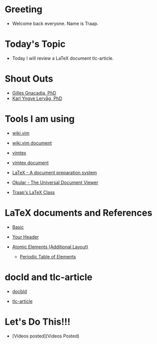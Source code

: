 # Greeting
  - Welcome back everyone.  Name is Traap.

# Today's Topic
  - Today I will review a LaTeX document tlc-article.

# Shout Outs
  - [Gilles Gnacadja, PhD](http://math.gillesgnacadja.info/)
  - [Karl Yngve Lervåg, PhD](https://github.com/lervag)

# Tools I am using
  - [wiki.vim](https://github.com/lervag/wiki.vim)

  - [wiki.vim document](https://github.com/lervag/wiki.vim/blob/master/doc/wiki.txt)

  - [vimtex](https://github.com/lervag/vimtex)

  - [vimtex document](https://github.com/lervag/vimtex/blob/master/doc/vimtex.txt)

  - [LaTeX - A document preparation system](https://www.latex-project.org/)

  - [Okular - The Universal Document Viewer](https://okular.kde.org/)

  - [Traap's LaTeX Class](https://github.com/Traap/tlc-article/blob/master/tlc-article.cls)


# LaTeX documents and References
  - [Basic](tlc/basic/basic.tex)

  - [Your Header](tlc/your-header/your-header.tex)

  - [Atomic Elements (Additional Layout)](tlc/atomic-elements/atomic-elements.tex)
    * [Periodic Table of Elements](https://pubchem.ncbi.nlm.nih.gov/periodic-table/)

# docld and tlc-article
  - [docbld](https://github.com/traap/docbld)

  - [tlc-article](~/git/tlc-article/tlc-article.cls)

# Let's Do This!!!
- [Videos posted](Videos Posted)

